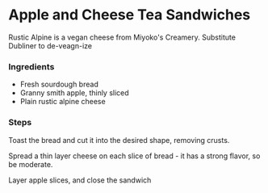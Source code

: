 Apple and Cheese Tea Sandwiches
===============================
Rustic Alpine is a vegan cheese from Miyoko's Creamery. Substitute Dubliner to de-veagn-ize

### Ingredients
- Fresh sourdough bread
- Granny smith apple, thinly sliced
- Plain rustic alpine cheese

### Steps
Toast the bread and cut it into the desired shape, removing crusts.

Spread a thin layer cheese on each slice of bread - it has a strong flavor, so be moderate.

Layer apple slices, and close the sandwich

